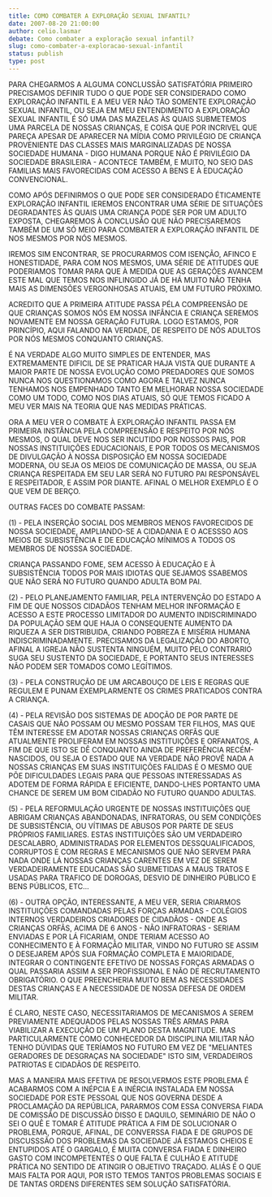 ```yaml
---
title: COMO COMBATER A EXPLORAÇÃO SEXUAL INFANTIL?
date: 2007-08-20 21:00:00
author: celio.lasmar
debate: Como combater a exploração sexual infantil?
slug: como-combater-a-exploracao-sexual-infantil
status: publish 
type: post
---
```


PARA CHEGARMOS A ALGUMA CONCLUSSÃO SATISFATÓRIA PRIMEIRO PRECISAMOS DEFINIR TUDO O QUE PODE SER CONSIDERADO COMO EXPLORAÇÃO INFANTIL E A MEU VER NÃO TÃO SOMENTE EXPLORAÇÃO SEXUAL INFANTIL, OU SEJA EM MEU ENTENDIMENTO A EXPLORAÇÃO SEXUAL INFANTIL É SÓ UMA DAS MAZELAS ÀS QUAIS SUBMETEMOS UMA PARCELA DE NOSSAS CRIANÇAS, E COISA QUE POR INCRIVEL QUE PAREÇA APESAR DE APARECER NA MÍDIA COMO PRIVILÉGIO DE CRIANÇA PROVENIENTE DAS CLASSES MAIS MARGINALIZADAS DE NOSSA SOCIEDADE HUMANA - DIGO HUMANA PORQUE NÃO É PRIVILÉGIO DA SOCIEDADE BRASILEIRA - ACONTECE TAMBÉM, E MUITO, NO SEIO DAS FAMILIAS MAIS FAVORECIDAS COM ACESSO A BENS E À EDUCAÇÃO CONVENCIONAL.  

COMO APÓS DEFINIRMOS O QUE PODE SER CONSIDERADO ÉTICAMENTE EXPLORAÇÃO INFANTIL IEREMOS ENCONTRAR UMA SÉRIE DE SITUAÇÕES DEGRADANTES ÀS QUAIS UMA CRIANÇA PODE SER POR UM ADULTO EXPOSTA, CHEGAREMOS À CONCLUSÃO QUE NÃO PRECISAREMOS TAMBÉM DE UM SÓ MEIO PARA COMBATER A EXPLORAÇÃO INFANTIL DE NOS MESMOS POR NÓS MESMOS.  

IREMOS SIM ENCONTRAR, SE PROCURARMOS COM ISENÇÃO, AFINCO E HONESTIDADE, PARA COM NOS MESMOS, UMA SÉRIE DE ATITUDES QUE PODERIAMOS TOMAR PARA QUE À MEDIDA QUE AS GERAÇÕES AVANCEM ESTE MAL QUE TEMOS NOS INFLINGIDO JÁ DE HÁ MUITO NÃO TENHA MAIS AS DIMENSÕES VERGONHOSAS ATUAIS, EM UM FUTURO PRÓXIMO.  

ACREDITO QUE A PRIMEIRA ATITUDE PASSA PÉLA COMPREENSÃO DE QUE CRIANÇAS SOMOS NÓS EM NOSSA INFÂNCIA E CRIANÇA SEREMOS NOVAMENTE EM NOSSA GERAÇÃO FUTURA. LOGO ESTAMOS, POR PRINCÍPIO, AQUI FALANDO NA VERDADE, DE RESPEITO DE NÓS ADULTOS POR NÓS MESMOS CONQUANTO CRIANÇAS.  

É NA VERDADE ALGO MUITO SIMPLES DE ENTENDER, MAS EXTREMAMENTE DIFICIL DE SE PRATICAR HAJA VISTA QUE DURANTE A MAIOR PARTE DE NOSSA EVOLUÇÃO COMO PREDADORES QUE SOMOS NUNCA NOS QUESTIONAMOS COMO AGORA E TALVEZ NUNCA TENHAMOS NOS EMPENHADO TANTO EM MELHORAR NOSSA SOCIEDADE COMO UM TODO, COMO NOS DIAS ATUAIS, SÓ QUE TEMOS FICADO A MEU VER MAIS NA TEORIA QUE NAS MEDIDAS PRÁTICAS.  

ORA A MEU VER O COMBATE À EXPLORAÇÃO INFANTIL PASSA EM PRIMEIRA INSTÂNCIA PELA COMPREENSÃO E RESPEITO POR NÓS MESMOS, O QUAL DEVE NOS SER INCUTIDO POR NOSSOS PAIS, POR NOSSAS INSTITUIÇÕES EDUCACIONAIS, E POR TODOS OS MECANISMOS DE DIVULGAÇÃO À NOSSA DISPOSIÇÃO EM NOSSA SOCIEDADE MODERNA, OU SEJA OS MEIOS DE COMUNICAÇÃO DE MASSA, OU SEJA CRIANÇA RESPEITADA EM SEU LAR SERÁ NO FUTURO PAI RESPONSÁVEL E RESPEITADOR, E ASSIM POR DIANTE. AFINAL O MELHOR EXEMPLO É O QUE VEM DE BERÇO.  

OUTRAS FACES DO COMBATE PASSAM:   

(1) - PELA INSERÇÃO SOCIAL DOS MEMBROS MENOS FAVORECIDOS DE NOSSA SOCIEDADE, AMPLIANDO-SE A CIDADANIA E O ACESSSO AOS MEIOS DE SUBSISTÊNCIA E DE EDUCAÇÃO MÍNIMOS A TODOS OS MEMBROS DE NOSSSA SOCIEDADE.  

CRIANÇA PASSANDO FOME, SEM ACESSO À EDUCAÇÃO E À SUBSISTÊNCIA TODOS POR MAIS IDIOTAS QUE SEJAMOS SSABEMOS QUE NÃO SERÁ NO FUTURO QUANDO ADULTA BOM PAI.  

(2) - PELO PLANEJAMENTO FAMILIAR, PELA INTERVENÇÃO DO ESTADO A FIM DE QUE NOSSOS CIDADÃOS TENHAM MELHOR INFORMAÇÃO E ACESSO A ESTE PROCESSO LIMITADOR DO AUMENTO INDISCRIMINADO DA POPULAÇÃO SEM QUE HAJA O CONSEQUENTE AUMENTO DA RIQUEZA A SER DISTRIBUIDA, CRIANDO POBREZA E MISÉRIA HUMANA INDISCRIMINADAMENTE. PRECISAMOS DA LEGALIZAÇÃO DO ABORTO, AFINAL A IGREJA NÃO SUSTENTA NINGUÉM, MUITO PELO CONTRARIO SUGA SEU SUSTENTO DA SOCIEDADE, E PORTANTO SEUS INTERESSES NÃO PODEM SER TOMADOS COMO LEGÍTIMOS.  

(3) - PELA CONSTRUÇÃO DE UM ARCABOUÇO DE LEIS E REGRAS QUE REGULEM E PUNAM EXEMPLARMENTE OS CRIMES PRATICADOS CONTRA A CRIANÇA.  

(4) - PELA REVISÃO DOS SISTEMAS DE ADOÇÃO DE POR PARTE DE CASAIS QUE NÃO POSSAM OU MESMO POSSAM TER FILHOS, MAS QUE TÊM INTERESSE EM ADOTAR NOSSAS CRIANÇAS ORFÃS QUE ATUALMENTE PROLIFERAM EM NOSSAS INSTITUIÇÕES E ORFANATOS, A FIM DE QUE ISTO SE DÊ CONQUANTO AINDA DE PREFERÊNCIA RECÉM-NASCIDOS, OU SEJA O ESTADO QUE NA VERDADE NÃO PROVÊ NADA A NOSSAS CRIANÇAS EM SUAS INSTITUIÇÕES FALIDAS É O MESMO QUE PÕE DIFICULDADES LEGAIS PARA QUE PESSOAS INTERESSADAS AS ADOTEM DE FORMA RÁPIDA E EFICIENTE, DANDO-LHES PORTANTO UMA CHANCE DE SEREM UM BOM CIDADÃO NO FUTURO QUANDO ADULTAS.  

(5) - PELA REFORMULAÇÃO URGENTE DE NOSSAS INSTITUIÇÕES QUE ABRIGAM CRIANÇAS ABANDONADAS, INFRATORAS, OU SEM CONDIÇÕES DE SUBSISTÊNCIA, OU VÍTIMAS DE ABUSOS POR PARTE DE SEUS PRÓPRIOS FAMILIARES. ESTAS INSTITUIÇÕES SÃO UM VERDADEIRO DESCALABRO, ADMINISTRADAS POR ELEMENTOS DESSQUALIFICADOS, CORRUPTOS E COM REGRAS E MECANISMOS QUE NÃO SERVEM PARA NADA ONDE LÁ NOSSAS CRIANÇAS CARENTES EM VEZ DE SEREM VERDADEIRAMENTE EDUCADAS SÃO SUBMETIDAS A MAUS TRATOS E USADAS PARA TRAFICO DE DOROGAS, DESVIO DE DINHEIRO PÚBLICO E BENS PÚBLICOS, ETC...  

(6) - OUTRA OPÇÃO, INTERESSANTE, A MEU VER, SERIA CRIARMOS INSTITUIÇÕES COMANDADAS PELAS FORÇAS ARMADAS - COLÉGIOS INTERNOS VERDADEIROS CRIADORES DE CIDADÃOS - ONDE AS CRIANÇAS ORFÃS, ACIMA DE 6 ANOS - NÃO INFRATORAS - SERIAM ENVIADAS E POR LÁ FICARIAM, ONDE TERIAM ACESSO AO CONHECIMENTO E À FORMAÇÃO MILITAR, VINDO NO FUTURO SE ASSIM O DESEJAREM APÓS SUA FORMAÇÃO COMPLETA E MAIORIDADE, INTEGRAR O CONTINGENTE EFETIVO DE NOSSAS FORÇAS ARMADAS O QUAL PASSARIA ASSIM A SER PROFISSIONAL E NÃO DE RECRUTAMENTO OBRIGATÓRIO. O QUE PREENCHERIA MUITO BEM AS NECESSIDADES DESTAS CRIANÇAS E A NECESSIDADE DE NOSSA DEFESA DE ORDEM MILITAR.  

É CLARO, NESTE CASO, NECESSITARIAMOS DE MECANISMOS A SEREM PREVIAMENTE ADEQUADOS PELAS NOSSAS TRÊS ARMAS PARA VIABILIZAR A EXECUÇÃO DE UM PLANO DESTA MAGNITUDE. MAS PARTICULARMENTE COMO CONHECEDOR DA DISCIPLINA MILITAR NÃO TENHO DÚVIDAS QUE TERÍAMOS NO FUTURO EM VEZ DE "MELIANTES GERADORES DE DESGRAÇAS NA SOCIEDADE" ISTO SIM, VERDADEIROS PATRIOTAS E CIDADÃOS DE RESPEITO.  

MAS A MANEIRA MAIS EFETIVA DE RESOLVERMOS ESTE PROBLEMA É ACABARMOS COM A INÉPCIA E A INÉRCIA INSTALADA EM NOSSA SOCIEDADE POR ESTE PESSOAL QUE NOS GOVERNA DESDE A PROCLAMAÇÃO DA REPÚBLICA, PARARMOS COM ESSA CONVERSA FIADA DE COMISSÃO DE DISCUSSÃO DISSO E DAQUILO, SEMINÁRIO DE NÃO O SEI O QUÊ E TOMAR É ATITUDE PRÁTICA A FIM DE SOLUCIONAR O PROBLEMA, PORQUE, AFINAL, DE CONVERSSA FIADA E DE GRUPOS DE DISCUSSSÃO DOS PROBLEMAS DA SOCIEDADE JÁ ESTAMOS CHEIOS E ENTUPIDOS ATÉ O GARGALO, É MUITA CONVERSA FIADA E DINHEIRO GASTO COM INCOMPETENTES O QUE FALTA É CULHÃO E ATITUDE PRÁTICA NO SENTIDO DE ATINGIR O OBJETIVO TRAÇADO. ALIÁS É O QUE MAIS FALTA POR AQUI, POR ISTO TEMOS TANTOS PROBLEMAS SOCIAIS E DE TANTAS ORDENS DIFERENTES SEM SOLUÇÃO SATISFATÓRIA.  

